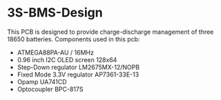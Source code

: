 # 3S-BMS-Design
This PCB is designed to provide charge-discharge management of three 18650 batteries. 
Components used in this pcb:
  - ATMEGA88PA-AU / 16MHz
  - 0.96 inch I2C OLED screen 128x64
  - Step-Down regulator LM2675MX-12/NOPB
  - Fixed Mode 3.3V regulator AP7361-33E-13  
  - Opamp UA741CD
  - Optocoupler BPC-817S 
  
